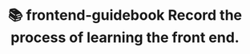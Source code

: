 ---
title: 📚 frontend-guidebook Record the process of learning the front end.
hero:
  title: frontend-guidebook
  desc: 📚 frontend-guidebook Record the process of learning the front end.
  actions:
    - text: Learning
      link: /base
features:
  - icon: https://gw.alipayobjects.com/zos/bmw-prod/881dc458-f20b-407b-947a-95104b5ec82b/k79dm8ih_w144_h144.png
    title: 基础体系
    desc: 根据JavaScript基础知识进行记录，搭建基础体系。
  - icon: https://gw.alipayobjects.com/zos/bmw-prod/d60657df-0822-4631-9d7c-e7a869c2f21c/k79dmz3q_w126_h126.png
    title: 深入知识
    desc: 不只停留于表面，而是对JavaScript更加深入的理解。
  - icon: https://gw.alipayobjects.com/zos/bmw-prod/d1ee0c6f-5aed-4a45-a507-339a4bfe076c/k7bjsocq_w144_h144.png
    title: 开发实践
    desc: 光看不联系可不行，与此同时，也要动手实践。
footer: Open-source MIT Licensed | Copyright © 2020<br />Powered by [dumi](https://d.umijs.org)
---